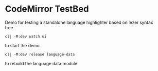 # CodeMirror TestBed

Demo for testing a standalone language highlighter based on lezer syntax tree

```
clj -M:dev watch ui
```

to start the demo.

```
clj -M:dev release language-data
```

to rebuild the language data module

